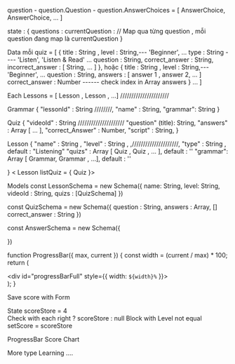 

question 
    - question.Question
    - question.AnswerChoices = [
        AnswerChoice,
        AnswerChoice,
        ...
    ]

state : {
    questions : 
    currentQuestion :  // Map qua từng question  , mỗi question đang map là     currentQuestion
}




Data mỗi 
quiz = [
    {
        title : String ,
        level : String,--- 'Beginner', ...
        type : String  ---- 'Listen', 'Listen & Read' ... 
        question : String,
        correct_answer : String,
        incorrect_answer : [
            String,
            ...
        ]
    },
    hoặc 
    {
        title : String ,
        level : String,--- 'Beginner', ...
        <!-- type : String  ---- 'Listen', 'Listen & Read' ...    Lesson -->
        question : String,
        answers : [
            answer 1 ,
            answer 2,
            ...
        ]
        correct_answer : Number ------ check index in Array answers
    }
    ...
] 

Each 
Lessons = [ Lesson , Lesson , ...]
//////////////////////

Grammar {
    "lessonId" : String ////////,
    "name" : String,
    "grammar": String 
}

Quiz {
    "videoId" : String  ///////////////////// 
    "question" (title): String,
    "answers" : Array [ ... ],
    "correct_Answer" : Number,
    "script" : String, 
}

Lesson {
    "name" : String ,
    "level" : String ,  ,/////////////////////,
    "type" : String , default : "Listening"
    "quizs" : Array [ Quiz , Quiz , ... ], default : ''
    "grammar": Array [ Grammar, Grammar , ...], default : ''
    
} 
< Lesson listQuiz = { Quiz }>


Models 
const LessonSchema = new Schema({
    name: String,
    level: String,
    videoId : String,
    quizs : [QuizSchema]
})

const QuizSchema = new Schema({
    question : String,
    answers : Array, []
    correct_answer : String
})

const AnswerSchema = new Schema({
    
})



function ProgressBar({ max, current }) {
    const width = (current / max) * 100;
    return (
        <div id="progressBar">
            <div id="progressBarFull" style={{ width: `${width}%` }}></div>
        </div>
    );
}

Save score with Form 

State scoreStore = 4  
Check with each  right ? scoreStore : null 
Block with Level not equal
setScore = scoreStore 

ProgressBar 
Score Chart


More type Learning .... 


